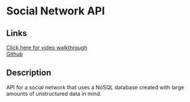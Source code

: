 # Social Network API

## Links

<a href = ''>Click here for video walkthrough</a></br>
<a href = 'https://github.com/galessalazar/social_network_api'>Github</a>

## Description

API for a social network that uses a NoSQL database created with large amounts of unstructured data in mind.



